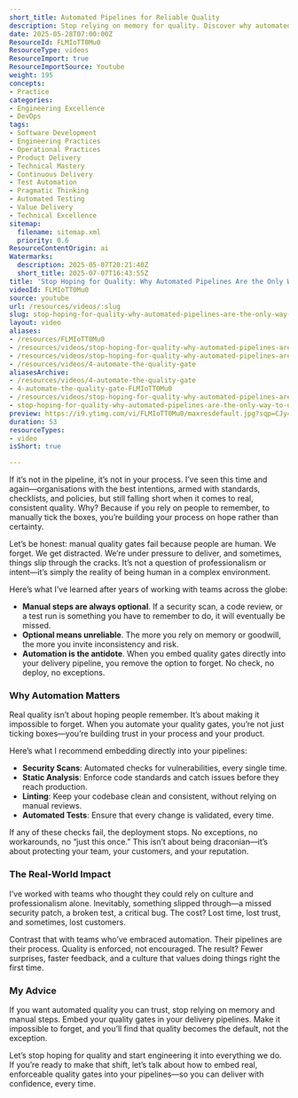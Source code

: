 ```yaml
---
short_title: Automated Pipelines for Reliable Quality
description: Stop relying on memory for quality. Discover why automated pipelines beat manual checks, and how embedding quality gates ensures trust, speed, and consistency.
date: 2025-05-28T07:00:00Z
ResourceId: FLMIoTT0Mu0
ResourceType: videos
ResourceImport: true
ResourceImportSource: Youtube
weight: 195
concepts:
- Practice
categories:
- Engineering Excellence
- DevOps
tags:
- Software Development
- Engineering Practices
- Operational Practices
- Product Delivery
- Technical Mastery
- Continuous Delivery
- Test Automation
- Pragmatic Thinking
- Automated Testing
- Value Delivery
- Technical Excellence
sitemap:
  filename: sitemap.xml
  priority: 0.6
ResourceContentOrigin: ai
Watermarks:
  description: 2025-05-07T20:21:40Z
  short_title: 2025-07-07T16:43:55Z
title: 'Stop Hoping for Quality: Why Automated Pipelines Are the Only Way to Deliver with Confidence'
videoId: FLMIoTT0Mu0
source: youtube
url: /resources/videos/:slug
slug: stop-hoping-for-quality-why-automated-pipelines-are-the-only-way-to-deliver-with-confidence-FLMIoTT0Mu0
layout: video
aliases:
- /resources/FLMIoTT0Mu0
- /resources/videos/stop-hoping-for-quality-why-automated-pipelines-are-the-only-way-to-deliver-with-confidence-FLMIoTT0Mu0
- /resources/videos/stop-hoping-for-quality-why-automated-pipelines-are-the-only-way-to-deliver-with-confidence
- /resources/videos/4-automate-the-quality-gate
aliasesArchive:
- /resources/videos/4-automate-the-quality-gate
- 4-automate-the-quality-gate-FLMIoTT0Mu0
- /resources/videos/stop-hoping-for-quality-why-automated-pipelines-are-the-only-way-to-deliver-with-confidence
- stop-hoping-for-quality-why-automated-pipelines-are-the-only-way-to-deliver-with-confidence-FLMIoTT0Mu0
preview: https://i9.ytimg.com/vi/FLMIoTT0Mu0/maxresdefault.jpg?sqp=CJy47sAG&rs=AOn4CLDiE2Fb_1U29gBfOLtNypyc5RNoLQ
duration: 53
resourceTypes:
- video
isShort: true

---
```

If it’s not in the pipeline, it’s not in your process. I’ve seen this time and again—organisations with the best intentions, armed with standards, checklists, and policies, but still falling short when it comes to real, consistent quality. Why? Because if you rely on people to remember, to manually tick the boxes, you’re building your process on hope rather than certainty.

Let’s be honest: manual quality gates fail because people are human. We forget. We get distracted. We’re under pressure to deliver, and sometimes, things slip through the cracks. It’s not a question of professionalism or intent—it’s simply the reality of being human in a complex environment.

Here’s what I’ve learned after years of working with teams across the globe:

- **Manual steps are always optional**. If a security scan, a code review, or a test run is something you have to remember to do, it will eventually be missed.
- **Optional means unreliable**. The more you rely on memory or goodwill, the more you invite inconsistency and risk.
- **Automation is the antidote**. When you embed quality gates directly into your delivery pipeline, you remove the option to forget. No check, no deploy, no exceptions.

### Why Automation Matters

Real quality isn’t about hoping people remember. It’s about making it impossible to forget. When you automate your quality gates, you’re not just ticking boxes—you’re building trust in your process and your product.

Here’s what I recommend embedding directly into your pipelines:

- **Security Scans**: Automated checks for vulnerabilities, every single time.
- **Static Analysis**: Enforce code standards and catch issues before they reach production.
- **Linting**: Keep your codebase clean and consistent, without relying on manual reviews.
- **Automated Tests**: Ensure that every change is validated, every time.

If any of these checks fail, the deployment stops. No exceptions, no workarounds, no “just this once.” This isn’t about being draconian—it’s about protecting your team, your customers, and your reputation.

### The Real-World Impact

I’ve worked with teams who thought they could rely on culture and professionalism alone. Inevitably, something slipped through—a missed security patch, a broken test, a critical bug. The cost? Lost time, lost trust, and sometimes, lost customers.

Contrast that with teams who’ve embraced automation. Their pipelines are their process. Quality is enforced, not encouraged. The result? Fewer surprises, faster feedback, and a culture that values doing things right the first time.

### My Advice

If you want automated quality you can trust, stop relying on memory and manual steps. Embed your quality gates in your delivery pipelines. Make it impossible to forget, and you’ll find that quality becomes the default, not the exception.

Let’s stop hoping for quality and start engineering it into everything we do. If you’re ready to make that shift, let’s talk about how to embed real, enforceable quality gates into your pipelines—so you can deliver with confidence, every time.
